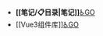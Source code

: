 - **[[笔记/📋目录|笔记]]**[♿GO](https://github.com/FourteenD/Note/blob/main/笔记/📋目录.md)
- [[Vue3组件库]][♿GO](https://github.com/FourteenD/Note/blob/main/技术/前端开发/Vue3/Vue3组件库.md)
